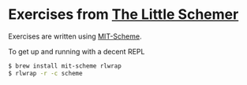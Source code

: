 # Exercises from [The Little Schemer](http://www.ccs.neu.edu/home/matthias/BTLS/)

Exercises are written using [MIT-Scheme](http://www.gnu.org/software/mit-scheme/).

To get up and running with a decent REPL

```sh
$ brew install mit-scheme rlwrap
$ rlwrap -r -c scheme
```
